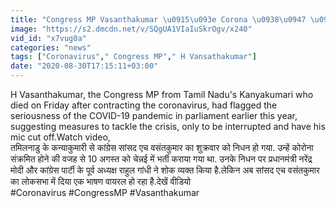 ```yaml
---
title: "Congress MP Vasanthakumar \u0915\u093e Corona \u0938\u0947 \u0928\u093f\u0927\u0928, Parliament Speech \u0915\u093e Video \u0939\u094b \u0930\u0939\u093e Viral \u0935\u0928\u0907\u0902\u0921\u093f\u092f\u093e \u0939\u093f\u0902\u0926\u0940"
image: "https://s2.dmcdn.net/v/SQgUA1VIaIuSkrOgv/x240"
vid_id: "x7vug0a"
categories: "news"
tags: ["Coronavirus"," Congress MP"," H Vansathakumar"]
date: "2020-08-30T17:15:11+03:00"
---
```

H Vasanthakumar, the Congress MP from Tamil Nadu's Kanyakumari who died on Friday after contracting the coronavirus, had flagged the seriousness of the COVID-19 pandemic in parliament earlier this year, suggesting measures to tackle the crisis, only to be interrupted and have his mic cut off.Watch video,    <br>तमिलनाडु के कन्याकुमारी से कांग्रेस सांसद एच वसंतकुमार का शुक्रवार को निधन हो गया. उन्हें कोरोना संक्रमित होने की वजह से 10 अगस्त को चेन्नई में भर्ती कराया गया था. उनके निधन पर प्रधानमंत्री नरेंद्र मोदी और कांग्रेस पार्टी के पूर्व अध्यक्ष राहुल गांधी ने शोक व्यक्त किया है.लेकिन अब सांसद एच वसंतकुमार का लोकसभा में दिया एक भाषण वायरल हो रहा है.देखें वीडियो    <br>#Coronavirus #CongressMP #Vasanthakumar
